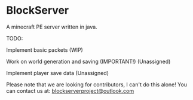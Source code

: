 BlockServer
===========

A minecraft PE server written in java.

TODO:

Implement basic packets (WIP)

Work on world generation and saving (IMPORTANT!) (Unassigned)

Implement player save data (Unassigned)


Please note that we are looking for contributors, I can't do this alone!
You can contact us at: blockserverproject@outlook.com
